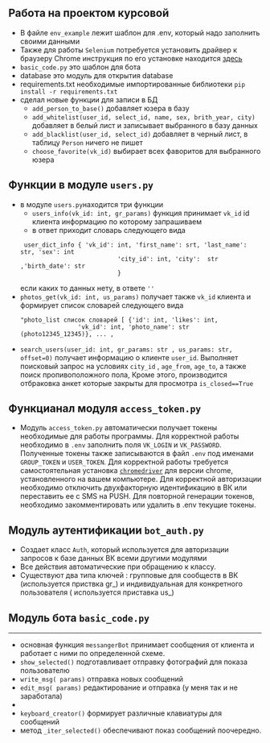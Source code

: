 ## Работа на проектом курсовой  
  
* В файле `env_example` лежит шаблон для .env,  который надо заполнить своими данными  
* Также для работы `Selenium` потребуется установить драйвер к браузеру Chrome инструкция по его установке находится [здесь](https://selenium-python.com/install-chromedriver-chrome)
* `basic_code.py`  это шаблон для бота
* database это модуль для открытия database
* requirements.txt необходимые импортированные библиотеки `pip install -r requirements.txt`
* сделал новые функции для записи в БД  
  - `add_person_to_base()`  добавляет юзера в базу
  - `add_whitelist(user_id, select_id, name, sex, brith_year, city)` добавляет в белый лист и записывает
  выбранного в базу данных
  - `add_blacklist(user_id, select_id)` добавляет в черный лист, в таблицу `Person` ничего не пишет
  - `choose_favorite(vk_id)`   выбирает всех фаворитов для выбранного юзера


## Функции в модуле `users.py`
* в модуле  `users.py`находится три  функции 
  - `users_info(vk_id: int, gr_params)`  функция принимает `vk_id` id  клиента информацию по которому запрашиваем
  - в ответ приходит словарь следующего вида
  ```
   user_dict_info { 'vk_id': int, 'first_name': srt, 'last_name': str, 'sex': int
                             'city_id': int, 'city':  str ,'birth_date': str
                             }
  ```
    если каких то данных нету, в ответе `''`
* `photos_get(vk_id: int, us_params)` получает также  `vk_id` клиента и формирует список словарей следующего вида
  ```
  "photo_list список словарей [ {'id': int, 'likes': int,
                  'vk_id': int, 'photo_name': str (photo12345_12345)}, ... ,  
  ```
* `search_users(user_id: int, gr_params: str , us_params: str, offset=0)` получает информацию о клиенте `user_id`. Выполняет поисковый запрос на условиях `city_id` , `age_from`, `age_to`, а также поиск пропивоположного пола, 
Кроме этого, производится отбраковка анкет которые закрыты для просмотра `is_closed==True`
## Функцианал модуля `access_token.py`
* Модуль   `access_token.py`  автоматически получает токены необходимые для работы программы. Для корректной работы необходимо в `.env` заполнить поля `VK_LOGIN` и `VK_PASSWORD`. Полученные токены
также записываются в файл `.env`  под именами `GROUP_TOKEN` и `USER_TOKEN`.  Для корректной работы требуется самостоятельная установка [`chromedriver`](https://selenium-python.com/install-chromedriver-chrome) для версии chrome, установленного на вашем компьютере.
Для корректной авторизации необходимо отключить двухфакторную идентификацию в ВК или переставить ее с SMS на PUSH. Для повторной генерации токенов, необходимо закомментировать или удалить в .env текущие токены.

## Модуль  аутентификации `bot_auth.py`  
  - Создает класс `Auth`, который используется для авторизации запросов к базе данных ВК всеми другими модулями
  - Все действия автоматические при обращению к классу.
  - Существуют два типа ключей : групповые для сообществ в ВК (используется приствка gr_) и индивидуальная для конкретного пользователя ( используется приставка us_)

##  Модуль бота  `basic_code.py`

 ---
 - основная функция `messangerBot`  принимает сообщения от клиента и работает с ними по определенной схеме.
 - `show_selected()` подготавливает отправку фотографий для показа пользователю
 - `write_msg( params)` отправка новых сообщений 
 - `edit_msg( params)` редактирование и отправка (у меня так и не заработала)
 - 
 - `keyboard_creator()` формирует различные клавиатуры для сообщений
 - метод `_iter_selected()`  обеспечивают показ сообщений поочередно.
